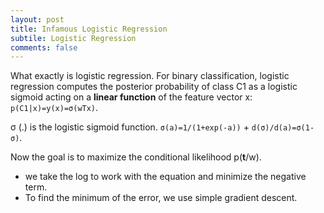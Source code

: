 ```yaml
---
layout: post
title: Infamous Logistic Regression
subtile: Logistic Regression
comments: false
---
```

What exactly is logistic regression. For binary classification, logistic regression computes the posterior probability of class C1 as a logistic sigmoid acting on a **linear function** of the feature vector x: `p(C1|x)=y(x)=σ(wTx)`.


σ (.) is the logistic sigmoid function. `σ(a)=1/(1+exp(-a))` + `d(σ)/d(a)=σ(1-σ)`.

Now the goal is to maximize the conditional likelihood p(**t**/w).
- we take the log to work with the equation and minimize the negative term.
- To find the minimum of the error, we use simple gradient descent.





